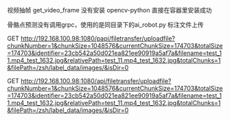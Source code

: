 视频抽帧 get_video_frame 没有安装 opencv-python
直接在容器里安装成功

骨骼点预测没有调用grpc，使用的是同目录下的ai_robot.py
标注文件上传




GET
http://192.168.100.98:1080/papi/filetransfer/uploadfile?chunkNumber=1&chunkSize=1048576&currentChunkSize=174703&totalSize=174703&identifier=23cb542a50d021ea821ee90919a5af7a&filename=test_11.mp4_test_1632.jpg&relativePath=test_11.mp4_test_1632.jpg&totalChunks=1&filePath=/zsh/label_data/images/&isDir=0

GET
http://192.168.100.98:1080/api/filetransfer/uploadfile?chunkNumber=1&chunkSize=1048576&currentChunkSize=174703&totalSize=174703&identifier=23cb542a50d021ea821ee90919a5af7a&filename=test_11.mp4_test_1632.jpg&relativePath=test_11.mp4_test_1632.jpg&totalChunks=1&filePath=/zsh/label_data/images/&isDir=0